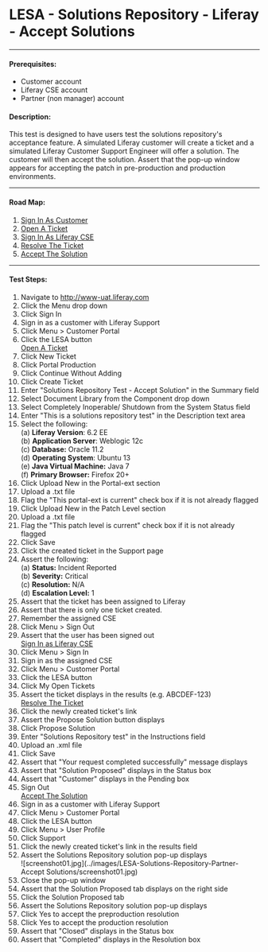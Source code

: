 LESA - Solutions Repository - Liferay - Accept Solutions
========================================================
****
#### Prerequisites: ####
* Customer account
* Liferay CSE account
* Partner (non manager) account


#### Description: ####
This test is designed to have users test the solutions repository's acceptance feature. A simulated Liferay customer will create a ticket and a simulated Liferay Customer Support Engineer will offer a solution. The customer will then accept the solution. Assert that the pop-up window appears for accepting the patch in pre-production and production environments. 

****
#### Road Map: ####
1. [Sign In As Customer](#SignInAsCustomer)
1. [Open A Ticket](#OpenATicket)
1. [Sign In As Liferay CSE](#SignInAsLiferayCSE)
1. [Resolve The Ticket](#ResolveTheTicket)
1. [Accept The Solution](#AcceptTheSolution)

****

#### Test Steps: ####
1. <a href="#SignInAsCustomer" name="SignInAsCustomer"></a>Navigate to http://www-uat.liferay.com
1. Click the Menu drop down
1. Click Sign In
1. Sign in as a customer with Liferay Support
1. Click Menu > Customer Portal
1. Click the LESA button    
<a href="#OpenATicket" name="OpenATicket">Open A Ticket</a>
1. Click New Ticket
1. Click Portal Production
1. Click Continue Without Adding
1. Click Create Ticket
1. Enter "Solutions Repository Test - Accept Solution" in the Summary field
1. Select Document Library from the Component drop down
1. Select Completely Inoperable/ Shutdown from the System Status field
1. Enter "This is a solutions repository test" in the Description text area
1. Select the following:    
	(a) **Liferay Version**:	 6.2 EE    
	(b) **Application Server**:	Weblogic 12c    
	(c) **Database:**			Oracle 11.2    
	(d) **Operating System**:	Ubuntu 13    
	(e) **Java Virtual Machine:**	Java 7    
	(f) **Primary Browser:**		Firefox 20+
1. Click Upload New in the Portal-ext section
1. Upload a .txt file
1. Flag the "This portal-ext is current" check box if it is not already flagged
1. Click Upload New in the Patch Level section
1. Upload a .txt file
1. Flag the "This patch level is current" check box if it is not already flagged
1. Click Save
1. Click the created ticket in the Support page
1. Assert the following:    
	(a) **Status:**		Incident Reported    
	(b) **Severity:**	Critical    
	(c) **Resolution:**	N/A    
	(d) **Escalation Level:**	1
1. Assert that the ticket has been assigned to Liferay
1. Assert that there is only one ticket created.
1. Remember the assigned CSE
1. Click Menu > Sign Out
1. Assert that the user has been signed out    
<a href="#SignInAsLiferayCSE" name="SignInAsLiferayCSE">Sign In as Liferay CSE</a>
1. Click Menu > Sign In
1. Sign in as the assigned CSE
1. Click Menu > Customer Portal
1. Click the LESA button
1. Click My Open Tickets
1. Assert the ticket displays in the results (e.g. ABCDEF-123)    
<a href="#ResolveTheTicket" name="ResolveTheTicket">Resolve The Ticket</a>
1. Click the newly created ticket's link
1. Assert the Propose Solution button displays    
1. Click Propose Solution
1. Enter "Solutions Repository test" in the Instructions field
1. Upload an .xml file
1. Click Save
1. Assert that "Your request completed successfully" message displays
1. Assert that "Solution Proposed" displays in the Status box
1. Assert that "Customer" displays in the Pending box
1. Sign Out    
<a href="#AcceptTheSolution" name="AcceptTheSolution">Accept The Solution</a>
1. Sign in as a customer with Liferay Support
1. Click Menu > Customer Portal
1. Click the LESA button
1. Click Menu > User Profile
1. Click Support
1. Click the newly created ticket's link in the results field
1. Assert the Solutions Repository solution pop-up displays    
![screenshot01.jpg](../images/LESA-Solutions-Repository-Partner-Accept Solutions/screenshot01.jpg)
1. Close the pop-up window
1. Assert that the Solution Proposed tab displays on the right side
1. Click the Solution Proposed tab
1. Assert the Solutions Repository solution pop-up displays
1. Click Yes to accept the preproduction resolution
1. Click Yes to accept the production resolution
1. Assert that "Closed" displays in the Status box
1. Assert that "Completed" displays in the Resolution box